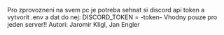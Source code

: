 Pro zprovozneni na svem pc je potreba sehnat si discord api token a vytvorit .env a dat do nej: DISCORD_TOKEN = -token-
Vhodny pouze pro jeden server!!
Autori: Jaromir Kligl, Jan Engler

